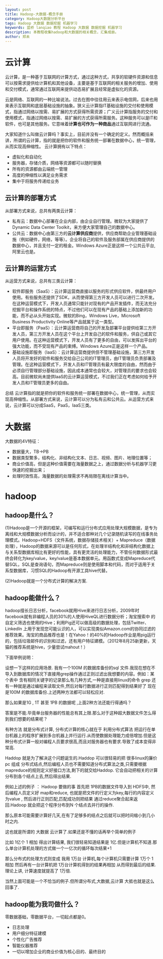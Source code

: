 ```yaml
---
layout: post
title: Hadoop-大数据-概念手册
category: Hadoop大数据分析平台
tags: Hadoop 大数据 数据挖掘 机器学习
keywords: 蓝桥 lanqiao 教程 Hadoop 大数据 数据挖掘 机器学习
description: 本教程收集hadoop和大数据的相关概念，汇集成册。
author: 郑未
---
```


# 云计算

云计算，是一种基于互联网的计算方式，通过这种方式，共享的软硬件资源和信息可以按需求提供给计算机和其他设备，主要是基于互联网的相关服务的增加、使用和交付模式，通常通过互联网来提供动态易扩展且经常是虚拟化的资源。

云是网络、互联网的一种比喻说法。过去在图中往往用云来表示电信网，后来也用来表示互联网和底层基础设施的抽象。狭义云计算指IT基础设施的交付和使用模式，指通过网络以按需、易扩展的方式获得所需资源；广义云计算指服务的交付和使用模式，指通过网络以按需、易扩展的方式获得所需服务。这种服务可以是IT和软件，也可是其他服务。它意味着**计算也可作为一种商品**通过互联网进行流通。

大家知道什么叫做云计算吗？事实上，目前并没有一个确定的定义。然而概括来讲，所谓的云计算，指的就是把你的软件和服务统一部署在数据中心，统一管理，从而实现高伸缩性。
云计算拥有以下特点：

- 虚拟化和自动化
- 服务器，存储介质，网络等资源都可以随时替换
- 所有的资源都由云端统一管理
- 高度的伸缩性以满足业务需求
- 集中于将服务传递给业务

## 云计算的部署方式

从部署方式来说，总共有两类云计算：

- 私有云：数据中心部署在企业内部，由企业自行管理。微软为大家提供了Dynamic Data Center Toolkit，来方便大家管理自己的数据中心。
- 公共云：数据中心由第三方的**云计算供应商**提供，供应商帮助企业管理基础设施（例如硬件，网络，等等）。企业将自己的软件及服务部属在供应商提供的数据中心，并且支付一定的租金。Windows Azure正是这样一个公共云平台,阿里云也是。

## 云计算的运营方式

从运营方式来说，总共有三类云计算：

- 软件即服务（SaaS）：云计算运营商直接以服务的形式供应软件，供最终用户使用。有些服务还提供了SDK，从而使得第三方开发人员可以进行二次开发。在这种运营模式下，开发人员通常只能针对现有的产品开发插件，而无法充分挖掘平台和操作系统的特点，不过他们可以在现有产品的基础上添加新的功能，而不必从头开始实现。微软的Bing，Windows Live，Microsoft Business Productivity Online等产品就属于这一类型。
- 平台即服务（PaaS）：云计算运营商将自己的开发及部署平台提供给第三方开发人员，第三方开发人员在这个平台上开发自己的软件和服务，供自己或其它用户使用。在这种运营模式下，开发人员有了更多的自由，可以发挥出平台的强大功能，而不受现有产品的束缚。Windows Azure正是这样一个产品。
- 基础设施即服务（IaaS）：云计算运营商提供但不管理基础设施，第三方开发人员将开发好的软件和服务交给自己公司的IT管理员，由IT管理员负责部署及管理。在这种运营模式下，开发人员和IT管理员有最大限度的自由，然而由于必须自行管理部分基础设施，因此成本通常也会较大，对管理员的要求也会较高。目前微软尚未提供IaaS的云计算运营模式，不过我们正在考虑如何给予开发人员和IT管理员更多的自由。


总结 云计算指的就是把你的软件和服务统一部署在数据中心，统一管理，从而实现高伸缩性。从部署方式来说，云计算可以分为私有云和公共云。从运营方式来说，云计算可以分成SaaS，PaaS，IaaS三类。

# 大数据

大数据的4V特征：

- 数据量大，TB->PB
- 数据类型繁多，结构化、非结构化文本、日志、视频、图片、地理位置等；
- 商业价值高，但是这种价值需要在海量数据之上，通过数据分析与机器学习更快速的挖掘出来；
- 处理时效性高，海量数据的处理需求不再局限在离线计算当中。

# hadoop

## hadoop是什么？

(1)Hadoop是一个开源的框架，可编写和运行分布式应用处理大规模数据，是专为离线和大规模数据分析而设计的，并不适合那种对几个记录随机读写的在线事务处理模式。Hadoop=HDFS（文件系统，数据存储技术相关）+ Mapreduce（数据处理），Hadoop的数据来源可以是任何形式，在处理半结构化和非结构化数据上与关系型数据库相比有更好的性能，具有更灵活的处理能力，不管任何数据形式最终会转化为key/value，key/value是基本数据单元。用函数式变成Mapreduce代替SQL，SQL是查询语句，而Mapreduce则是使用脚本和代码，而对于适用于关系型数据库，习惯SQL的Hadoop有开源工具hive代替。

(2)Hadoop就是一个分布式计算的解决方案.

## hadoop能做什么？

  hadoop擅长日志分析，facebook就用Hive来进行日志分析，2009年时facebook就有非编程人员的30%的人使用HiveQL进行数据分析；淘宝搜索中    的 自定义筛选也使用的Hive；利用Pig还可以做高级的数据处理，包括Twitter、LinkedIn 上用于发现您可能认识的人，可以实现类似Amazon.com的协同过滤的推荐效果。淘宝的商品推荐也是！在Yahoo！的40%的Hadoop作业是用pig运行的，包括垃圾邮件的识别和过滤，还有用户特征建模。（2012年8月25新更新，天猫的推荐系统是hive，少量尝试mahout！）

  下面举例说明：

  设想一下这样的应用场景. 我有一个100M 的数据库备份的sql 文件.我现在想在不导入到数据库的情况下直接用grep操作通过正则过滤出我想要的内容。例如：某个表中 含有相同关键字的记录那么有几种方式,一种是直接用linux的命令 grep 还有一种就是通过编程来读取文件,然后对每行数据进行正则匹配得到结果好了 现在是100M 的数据库备份.上述两种方法都可以轻松应对.

那么如果是1G , 1T 甚至 1PB 的数据呢 ,上面2种方法还能行得通吗？ 

答案是不能.毕竟单台服务器的性能总有其上限.那么对于这种超大数据文件怎么得到我们想要的结果呢？

有种方法 就是分布式计算, 分布式计算的核心就在于 利用分布式算法 把运行在单台机器上的程序扩展到多台机器上并行运行.从而使数据处理能力成倍增加.但是这种分布式计算一般对编程人员要求很高,而且对服务器也有要求.导致了成本变得非常高.

Haddop 就是为了解决这个问题诞生的.Haddop 可以很轻易的把 很多linux的廉价pc 组成 分布式结点,然后编程人员也不需要知道分布式算法之类,只需要根据mapreduce的规则定义好接口方法,剩下的就交给Haddop. 它会自动把相关的计算分布到各个结点上去,然后得出结果.

例如上述的例子 ： Hadoop 要做的事 首先把 1PB的数据文件导入到 HDFS中, 然后编程人员定义好 map和reduce, 也就是把文件的行定义为key,每行的内容定义为value , 然后进行正则匹配,匹配成功则把结果 通过reduce聚合起来返回.Hadoop 就会把这个程序分布到N 个结点去并行的操作.

那么原本可能需要计算好几天,在有了足够多的结点之后就可以把时间缩小到几小时之内.


这也就是所谓的 大数据 云计算了.如果还是不懂的话再举个简单的例子

比如  1亿个  1 相加 得出计算结果, 我们很轻易知道结果是 1亿.但是计算机不知道.那么单台计算机处理的方式做一个一亿次的循环每次结果+1

那么分布式的处理方式则变成 我用 1万台 计算机,每个计算机只需要计算 1万个 1 相加 然后再有一台计算机把 1万台计算机得到的结果再相加
从而得到最后的结果.理论上讲, 计算速度就提高了 1万倍. 

当然上面可能是一个不恰当的例子.但所谓分布式,大数据,云计算 大抵也就是这么回事了.


## hadoop能为我司做什么？

零数据基础，零数据平台，一切起点都是0。

- 日志处理
- 用户细分特征建模
- 个性化广告推荐
- 智能仪器推荐
- 一切以增加企业的商业价值为核心目的、最终目的